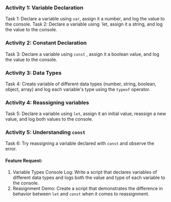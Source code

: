 ### Activity 1: Variable Declaration

Task 1: Declare a variable using `var`, assign it a number, and log the value to the console.
Task 2: Declare a variable using `let, assign it a string, and log the value to the console.

### Activity 2: Constant Declaration

Task 3: Declare a variable using `const` , assign it a boolean value, and log the value to the console.

### Activity 3: Data Types

Task 4: Create variable of different data types (number, string, boolean, object, array) and log each variable's type using the `typeof` operator.

### Activity 4: Reassigning variables

Task 5: Declare a variable using `let`, assign it an initial value, reassign a new value, and log both values to the console.

### Activity 5: Understanding `const`

Task 6: Try reassigning a variable declared with `const` and observe the error.

#### Feature Request:

1. Variable Types Console Log: Write a script that declares variables of different data types and logs both the value and type of each variable to the console.
2. Reasignment Demo: Create a script that demonstrates the difference in behavior between `let` and `const` when it comes to reassignment.
